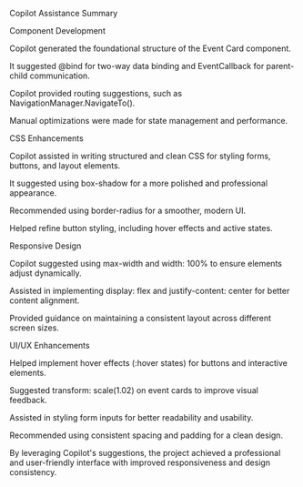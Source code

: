Copilot Assistance Summary

Component Development

Copilot generated the foundational structure of the Event Card component.

It suggested @bind for two-way data binding and EventCallback<EventModel> for parent-child communication.

Copilot provided routing suggestions, such as NavigationManager.NavigateTo().

Manual optimizations were made for state management and performance.

CSS Enhancements

Copilot assisted in writing structured and clean CSS for styling forms, buttons, and layout elements.

It suggested using box-shadow for a more polished and professional appearance.

Recommended using border-radius for a smoother, modern UI.

Helped refine button styling, including hover effects and active states.

Responsive Design

Copilot suggested using max-width and width: 100% to ensure elements adjust dynamically.

Assisted in implementing display: flex and justify-content: center for better content alignment.

Provided guidance on maintaining a consistent layout across different screen sizes.

UI/UX Enhancements

Helped implement hover effects (:hover states) for buttons and interactive elements.

Suggested transform: scale(1.02) on event cards to improve visual feedback.

Assisted in styling form inputs for better readability and usability.

Recommended using consistent spacing and padding for a clean design.

By leveraging Copilot's suggestions, the project achieved a professional and user-friendly interface with improved responsiveness and design consistency.